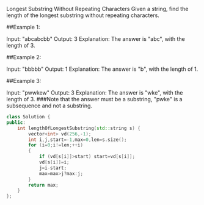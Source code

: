 Longest Substring Without Repeating Characters
Given a string, find the length of the longest substring without repeating characters.

##Example 1:

Input: "abcabcbb"
Output: 3 
Explanation: The answer is "abc", with the length of 3. 

##Example 2:

Input: "bbbbb"
Output: 1
Explanation: The answer is "b", with the length of 1.

##Example 3:

Input: "pwwkew"
Output: 3
Explanation: The answer is "wke", with the length of 3. 
###Note that the answer must be a substring, "pwke" is a subsequence and not a substring.

```cpp
class Solution {
public:
    int lengthOfLongestSubstring(std::string s) {
        vector<int> vd(256,-1);
        int i,j,start=-1,max=0,len=s.size();
        for (i=0;i!=len;++i)
        {
            if (vd[s[i]]>start) start=vd[s[i]];
            vd[s[i]]=i;
            j=i-start;
            max=max>j?max:j;
        }
        return max;
    }
};

```
